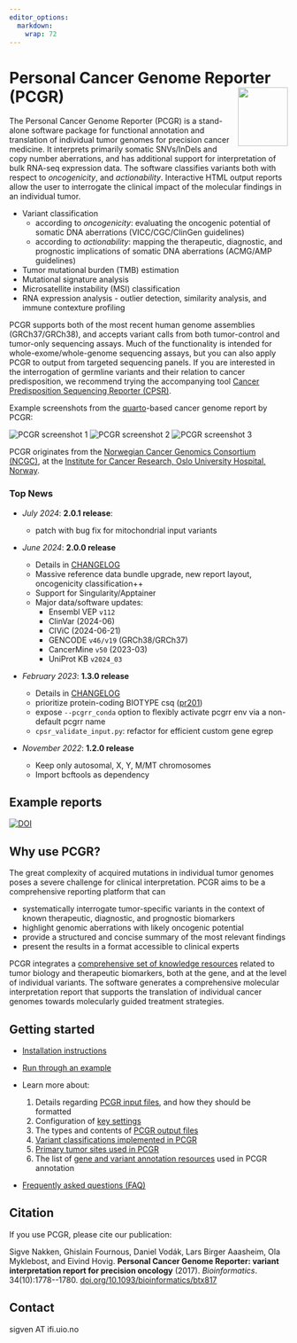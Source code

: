 ```yaml
---
editor_options: 
  markdown: 
    wrap: 72
---
```


# Personal Cancer Genome Reporter (PCGR) <a href="https://sigven.github.io/pcgr/"><img src="man/figures/logo.png" align="right" height="106" width="90"/></a>


The Personal Cancer Genome Reporter (PCGR) is a stand-alone software package for functional annotation and translation of individual tumor genomes for precision cancer medicine. It interprets primarily somatic SNVs/InDels and copy number aberrations, and has additional support for interpretation of bulk RNA-seq expression data. The software classifies variants both with respect to _oncogenicity_, and _actionability_. Interactive HTML output reports allow the user to interrogate the clinical impact of the molecular findings in an individual tumor.

- Variant classification
  - according to *oncogenicity*: evaluating the oncogenic potential of somatic DNA aberrations (VICC/CGC/ClinGen guidelines)
  - according to *actionability*: mapping the therapeutic, diagnostic, and prognostic implications of somatic DNA aberrations (ACMG/AMP guidelines)
- Tumor mutational burden (TMB) estimation
- Mutational signature analysis
- Microsatellite instability (MSI) classification
- RNA expression analysis - outlier detection, similarity analysis, and immune contexture profiling

PCGR supports both of the most recent human genome assemblies (GRCh37/GRCh38), and accepts variant calls from both tumor-control and tumor-only sequencing assays. Much of the functionality is intended for whole-exome/whole-genome sequencing assays, but you can also apply PCGR to output from targeted sequencing panels. If you are interested in the interrogation of germline variants and their relation to cancer predisposition, we recommend trying the accompanying tool [Cancer Predisposition Sequencing Reporter (CPSR)](https://github.com/sigven/cpsr).

Example screenshots from the [quarto](https://quarto.org)-based cancer genome report by PCGR:

![PCGR screenshot 1](img/sc2.png)
![PCGR screenshot 2](img/sc1.png)
![PCGR screenshot 3](img/sc3.png)

PCGR originates from the [Norwegian Cancer Genomics Consortium (NCGC)](http://cancergenomics.no), at the [Institute for Cancer Research, Oslo University Hospital, Norway](http://radium.no).

### Top News

- *July 2024*: **2.0.1 release**: 
  - patch with bug fix for mitochondrial input variants

- *June 2024*: **2.0.0 release**
  - Details in [CHANGELOG](http://sigven.github.io/pcgr/articles/CHANGELOG.html)
  - Massive reference data bundle upgrade, new report layout, oncogenicity classification++
  - Support for Singularity/Apptainer
  - Major data/software updates:
    - Ensembl VEP `v112`
    - ClinVar (2024-06)
    - CIViC (2024-06-21)
    - GENCODE `v46/v19` (GRCh38/GRCh37)
    - CancerMine `v50` (2023-03)
    - UniProt KB `v2024_03`

- *February 2023*: **1.3.0 release**
  - Details in [CHANGELOG](http://sigven.github.io/pcgr/articles/CHANGELOG.html)
  - prioritize protein-coding BIOTYPE csq ([pr201](https://github.com/sigven/pcgr/pull/201))
  - expose `--pcgrr_conda` option to flexibly activate pcgrr env via a non-default pcgrr name
  - `cpsr_validate_input.py`: refactor for efficient custom gene egrep

- *November 2022*: **1.2.0 release**
  -    Keep only autosomal, X, Y, M/MT chromosomes
  -    Import bcftools as dependency

## Example reports

[![DOI](https://zenodo.org/badge/DOI/10.5281/zenodo.11401431.svg)](https://doi.org/10.5281/zenodo.11401431)

## Why use PCGR?

The great complexity of acquired mutations in individual tumor genomes poses a severe challenge for clinical interpretation. PCGR aims to be a comprehensive reporting platform that can

- systematically interrogate tumor-specific variants in the context of known therapeutic, diagnostic, and prognostic biomarkers
- highlight genomic aberrations with likely oncogenic potential
- provide a structured and concise summary of the most relevant findings
- present the results in a format accessible to clinical experts

PCGR integrates a [comprehensive set of knowledge resources](articles/annotation_resources.html) related to tumor biology and therapeutic biomarkers, both at the gene, and at the level of individual variants. The software generates a comprehensive molecular interpretation report that supports the translation of individual cancer genomes towards molecularly guided treatment strategies.

## Getting started

- [Installation instructions](articles/installation.html)
- [Run through an example](articles/running.html#example-run)
- Learn more about:

    1) Details regarding [PCGR input files](articles/input.html), and how they should be formatted
    2) Configuration of [key settings](articles/running.html)
    3) The types and contents of [PCGR output files](articles/output.html)
    4) [Variant classifications implemented in PCGR](articles/variant_classification.html)
    5) [Primary tumor sites used in PCGR](articles/primary_tumor_sites.html)
    6) The list of [gene and variant annotation resources](articles/annotation_resources.html) used in PCGR annotation

- [Frequently asked questions (FAQ)](articles/faq.html)

## Citation

If you use PCGR, please cite our publication:

Sigve Nakken, Ghislain Fournous, Daniel Vodák, Lars Birger Aaasheim, Ola Myklebost, and Eivind Hovig. **Personal Cancer Genome Reporter: variant interpretation report for precision oncology** (2017). *Bioinformatics*. 34(10):1778--1780. [doi.org/10.1093/bioinformatics/btx817](https://doi.org/10.1093/bioinformatics/btx817)

## Contact

sigven AT ifi.uio.no
